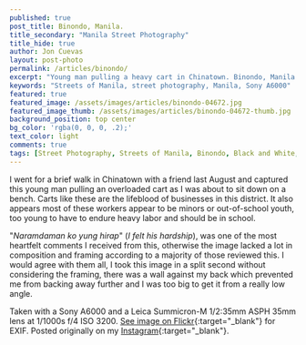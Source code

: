 ```yaml
---
published: true
post_title: Binondo, Manila.
title_secondary: "Manila Street Photography"
title_hide: true
author: Jon Cuevas
layout: post-photo
permalink: /articles/binondo/
excerpt: "Young man pulling a heavy cart in Chinatown. Binondo, Manila 2015. Sony A6000 using a Leica Summicron-M 1/2:35mm ASPH 35mm lens at 1/1000s f/4 ISO 3200."
keywords: "Streets of Manila, street photography, Manila, Sony A6000"
featured: true
featured_image: /assets/images/articles/binondo-04672.jpg
featured_image_thumb: /assets/images/articles/binondo-04672-thumb.jpg
background_position: top center
bg_color: 'rgba(0, 0, 0, .2);'
text_color: light
comments: true
tags: [Street Photography, Streets of Manila, Binondo, Black and White, Sony, Sony A6000, Leica, Summicron, Voigtlander, Pacsafe, Manila, Photography]
---
```

I went for a brief walk in Chinatown with a friend last August and captured this young man pulling an overloaded cart as I was about to sit down on a bench. Carts like these are the lifeblood of businesses in this district. It also appears most of these workers appear to be minors or out-of-school youth, too young to have to endure heavy labor and should be in school.

"_Naramdaman ko yung hirap_" (_I felt his hardship_), was one of the most heartfelt comments I received from this, otherwise the image lacked a lot in composition and framing according to a majority of those reviewed this. I would agree with them all, I took this image in a split second without considering the framing, there was a wall against my back which prevented me from backing away further and I was too big to get it from a really low angle.

Taken with a Sony A6000 and a Leica Summicron-M 1/2:35mm ASPH 35mm lens at 1/1000s f/4 ISO 3200. [See image on Flickr][1]{:target="_blank"} for EXIF. Posted originally on my [Instagram][2]{:target="_blank"}.

[1]: https://www.flickr.com/photos/archondigital/22309842882/
[2]: https://instagram.com/p/7khlZyGq0D/